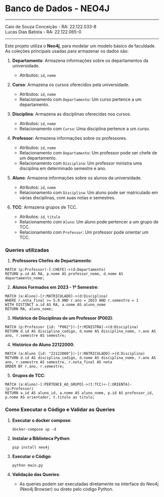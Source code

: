 # Banco de Dados - NEO4J

---
Caio de Souza Conceição - RA: 22.122.033-8 <br>
Lucas Dias Batista - RA: 22.122.065-0

---

Este projeto utiliza o **Neo4j**, para modelar um modelo básico de faculdade. As coleções principais usadas para armazenar os dados são:

1. **Departamento**: Armazena informações sobre os departamentos da universidade.
   - Atributos: `id`, `nome`

2. **Curso**: Armazena os cursos oferecidos pela universidade.
   - Atributos: `id`, `nome`
   - Relacionamento com `Departamento`: Um curso pertence a um departamento.

3. **Disciplina**: Armazena as disciplinas oferecidas nos cursos.
   - Atributos: `id`, `nome`
   - Relacionamento com `Curso`: Uma disciplina pertence a um curso.

4. **Professor**: Armazena informações sobre os professores.
   - Atributos: `id`, `nome`
   - Relacionamento com `Departamento`: Um professor pode ser chefe de um departamento.
   - Relacionamento com `Disciplina`: Um professor ministra uma disciplina em determinado semestre e ano.

5. **Aluno**: Armazena informações sobre os alunos da universidade.
   - Atributos: `id`, `nome`
   - Relacionamento com `Disciplina`: Um aluno pode ser matriculado em várias disciplinas, com suas notas e semestres.

6. **TCC**:  Armazena grupos de TCC.
   - Atributos: `id`, `titulo`
   - Relacionamento com `Aluno`: Um aluno pode pertencer a um grupo de TCC.
   - Relacionamento com `Professor`: Um professor pode orientar um TCC.


### Queries utilizadas

1. **Professores Chefes de Departamento**:

```cypher
MATCH (p:Professor)-[:CHEFE]->(d:Departamento)
RETURN p.id AS RA, p.nome AS professor_nome, d.nome AS departamento_nome;
```

2. **Alunos Formados em 2023 - 1º Semestre**:

```cypher
MATCH (a:Aluno)-[r:MATRICULADO]->(d:Disciplina)
WHERE r.nota_final >= 5.0 AND r.ano = 2023 AND r.semestre = 1
WITH DISTINCT a.id AS RA, a.nome AS aluno_nome
RETURN RA, aluno_nome;
```

3. **Histórico de Disciplinas de um Professor (P002)**:

```cypher
MATCH (p:Professor {id: "P002"})-[r:MINISTRA]->(d:Disciplina)
RETURN d.id AS disciplina_codigo, d.nome AS disciplina_nome, r.ano AS ano, r.semestre AS semestre;
```

4. **Histórico do Aluno 22122000**:

```cypher
MATCH (a:Aluno {id: "22122000"})-[r:MATRICULADO]->(d:Disciplina)
RETURN d.id AS disciplina_codigo, d.nome AS disciplina_nome, r.ano AS ano, r.semestre AS semestre, r.nota_final AS nota
ORDER BY r.ano, r.semestre;
```

5. **Grupos de TCC**:

```cypher
MATCH (a:Aluno)-[:PERTENCE_AO_GRUPO]->(t:TCC)<-[:ORIENTA]-(p:Professor)
RETURN a.id AS aluno_id, a.nome AS aluno_nome, p.id AS professor_id, p.nome AS orientador, t.titulo as titulo;
```


### Como Executar o Código e Validar as Queries

1. **Executar o docker compose**:
     ```
     docker-compose up -d
     ```

2. **Instalar a Biblioteca Python**:
     ```
     pip install neo4j
     ```

3. **Executar o Código**:
     ```
     python main.py
     ```

4. **Validação das Queries**:
   - As queries podem ser executadas diretamente na interface do Neo4j (Neo4j Browser) ou direto pelo código Python.
